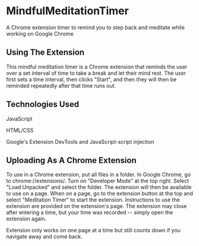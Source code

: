 # MindfulMeditationTimer
A Chrome extension timer to remind you to step back and meditate while working on Google Chrome

## Using The Extension 
This mindful meditation timer is a Chrome extension that reminds the user over a set interval of time to take a break and let their mind rest. The user first sets a time interval, then clicks "Start", and then they will then be reminded repeatedly after that time runs out. 

## Technologies Used
JavaScript

HTML/CSS

Google's Extension DevTools and JavaScript-script injection

## Uploading As A Chrome Extension 
To use in a Chrome extension, put all files in a folder. In Google Chrome, go to chrome://extensions/. Turn on "Developer Mode" at the top right. Select "Load Unpacked" and select the folder. The extension will then be available to use on a page. When on a page, go to the extension button at the top and select "Meditation Timer" to start the extension. Instructions to use the extension are provided on the extension's page. The extension may close after entering a time, but your time was recorded -- simply open the extension again.

Extension only works on one page at a time but still counts down if you navigate away and come back.
